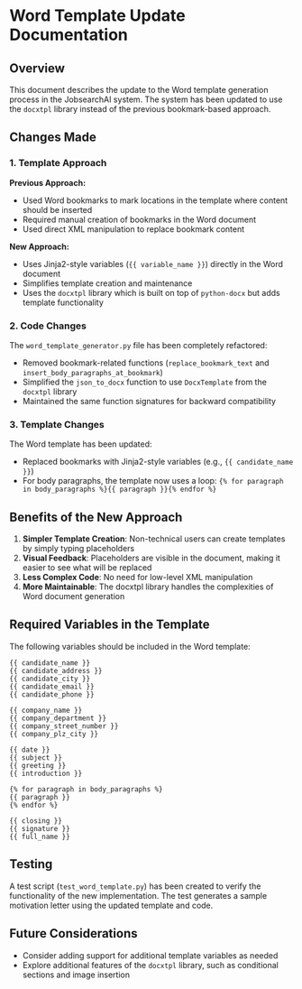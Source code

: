 # Word Template Update Documentation

## Overview

This document describes the update to the Word template generation process in the JobsearchAI system. The system has been updated to use the `docxtpl` library instead of the previous bookmark-based approach.

## Changes Made

### 1. Template Approach

**Previous Approach:**
- Used Word bookmarks to mark locations in the template where content should be inserted
- Required manual creation of bookmarks in the Word document
- Used direct XML manipulation to replace bookmark content

**New Approach:**
- Uses Jinja2-style variables (`{{ variable_name }}`) directly in the Word document
- Simplifies template creation and maintenance
- Uses the `docxtpl` library which is built on top of `python-docx` but adds template functionality

### 2. Code Changes

The `word_template_generator.py` file has been completely refactored:

- Removed bookmark-related functions (`replace_bookmark_text` and `insert_body_paragraphs_at_bookmark`)
- Simplified the `json_to_docx` function to use `DocxTemplate` from the `docxtpl` library
- Maintained the same function signatures for backward compatibility

### 3. Template Changes

The Word template has been updated:

- Replaced bookmarks with Jinja2-style variables (e.g., `{{ candidate_name }}`)
- For body paragraphs, the template now uses a loop: `{% for paragraph in body_paragraphs %}{{ paragraph }}{% endfor %}`

## Benefits of the New Approach

1. **Simpler Template Creation**: Non-technical users can create templates by simply typing placeholders
2. **Visual Feedback**: Placeholders are visible in the document, making it easier to see what will be replaced
3. **Less Complex Code**: No need for low-level XML manipulation
4. **More Maintainable**: The docxtpl library handles the complexities of Word document generation

## Required Variables in the Template

The following variables should be included in the Word template:

```
{{ candidate_name }}
{{ candidate_address }}
{{ candidate_city }}
{{ candidate_email }}
{{ candidate_phone }}

{{ company_name }}
{{ company_department }}
{{ company_street_number }}
{{ company_plz_city }}

{{ date }}
{{ subject }}
{{ greeting }}
{{ introduction }}

{% for paragraph in body_paragraphs %}
{{ paragraph }}
{% endfor %}

{{ closing }}
{{ signature }}
{{ full_name }}
```

## Testing

A test script (`test_word_template.py`) has been created to verify the functionality of the new implementation. The test generates a sample motivation letter using the updated template and code.

## Future Considerations

- Consider adding support for additional template variables as needed
- Explore additional features of the `docxtpl` library, such as conditional sections and image insertion
